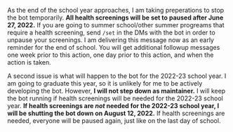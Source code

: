 As the end of the school year approaches, I am taking preperations to stop the bot temporarily. **All health screenings will be set to paused after June 27, 2022.** If you are going to summer school/other summer progreams that require a health screening, send `/set` in the DMs with the bot in order to unpause your screenings. I am delivering this message now as an early reminder for the end of school. You will get additional followup messages one week prior to this action, one day prior to this action, and when the action is taken.

A second issue is what will happen to the bot for the 2022-23 school year. I am going to graduate this year, so it is unlikely for me to be actively developing the bot. However, **I will not step down as maintainer.** I will keep the bot running if health screenings will be needed for the 2022-23 school year. **If health screenings are _not_ needed for the 2022-23 school year, I will be shutting the bot down on August 12, 2022.** If health screenings are needed, everyone will be paused again, just like on the last day of school.
